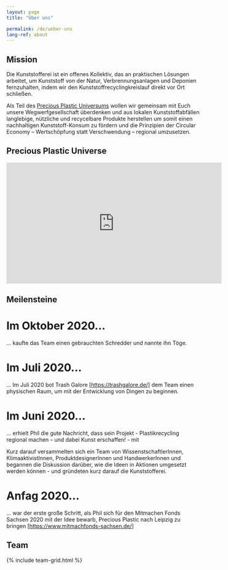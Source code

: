```yaml
---
layout: page
title: "Über uns"

permalink: /de/ueber-uns
lang-ref: about
---
```


## Mission

Die Kunststofferei ist ein offenes Kollektiv, das an praktischen Lösungen arbeitet, um Kunststoff von der Natur, Verbrennungsanlagen und Deponien fernzuhalten, indem wir den Kunststoffrecyclingkreislauf direkt vor Ort schließen.

Als Teil des [Precious Plastic Universums](https://preciousplastic.com/en/index.html) wollen wir gemeinsam mit Euch unsere Wegwerfgesellschaft überdenken und aus lokalen Kunststoffabfällen langlebige, nützliche und recycelbare Produkte herstellen um somit einen nachhaltigen Kunststoff-Konsum zu fördern und die Prinzipien der Circular Economy – Wertschöpfung statt Verschwendung – regional umzusetzen.

## Precious Plastic Universe

<iframe width="560" height="315" src="https://www.youtube.com/embed/Os7dREQ00l4" frameborder="0" allow="accelerometer; autoplay; clipboard-write; encrypted-media; gyroscope; picture-in-picture" allowfullscreen></iframe>

## Meilensteine

# Im Oktober 2020...

... kaufte das Team einen gebrauchten Schredder und nannte ihn Töge.

# Im Juli 2020...

... Im Juli 2020 bot Trash Galore [https://trashgalore.de/] dem Team einen physischen Raum, um mit der Entwicklung von Dingen zu beginnen.

# Im Juni 2020...

... erhielt Phil die gute Nachricht, dass sein Projekt - Plastikrecycling regional machen – und dabei Kunst erschaffen! - mit 

Kurz darauf versammelten sich ein Team von WissenstschaftlerInnen, KlimaaktivistInnen, ProduktdesignerInnen und HandwerkerInnen und begannen die Diskussion darüber, wie die Ideen in Aktionen umgesetzt werden können - und gründeten kurz darauf die Kunststofferei.

# Anfag 2020...

... war der erste große Schritt, als Phil sich für den Mitmachen Fonds Sachsen 2020 mit der Idee bewarb, Precious Plastic nach Leipzig zu bringen
[https://www.mitmachfonds-sachsen.de/]

## Team

{% include team-grid.html %}
